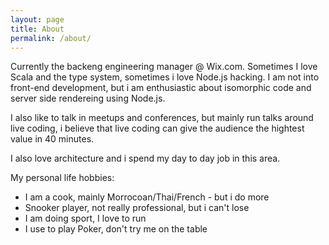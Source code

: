 ```yaml
---
layout: page
title: About
permalink: /about/
---
```

<p>
Currently the backeng engineering manager @ Wix.com. 
Sometimes I love Scala and the type system, sometimes i love Node.js hacking. 
I am not into front-end development, but i am enthusiastic about isomorphic code and server side rendereing using Node.js.
</p>
<p>
I also like to talk in meetups and conferences, but mainly run talks around live coding, i believe that live coding can give the audience the hightest value in 40 minutes.
</p>

<p>
I also love architecture and i spend my day to day job in this area.
</p>

<p>
My personal life hobbies:
<ul>
<li> I am a cook, mainly Morrocoan/Thai/French - but i do more </li>
<li> Snooker player, not really professional, but i can't lose </li>
<li> I am doing sport, I love to run </li>
<li> I use to play Poker, don't try me on the table </li>
</ul>
</p>
